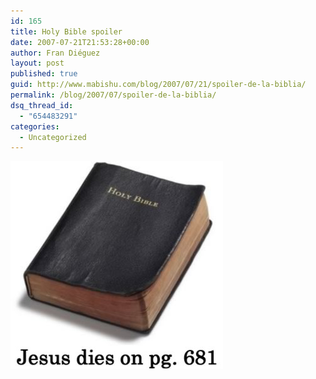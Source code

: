 ```yaml
---
id: 165
title: Holy Bible spoiler
date: 2007-07-21T21:53:28+00:00
author: Fran Diéguez
layout: post
published: true
guid: http://www.mabishu.com/blog/2007/07/21/spoiler-de-la-biblia/
permalink: /blog/2007/07/spoiler-de-la-biblia/
dsq_thread_id:
  - "654483291"
categories:
  - Uncategorized
---
```


<div class="aligncenter">

![JPod](./spoiler.jpg "Holy bible")

</div>

